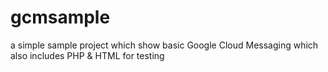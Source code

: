 gcmsample
=========

a simple sample project which show basic Google Cloud Messaging which also includes PHP &amp; HTML for testing
